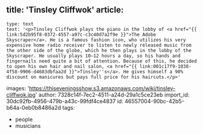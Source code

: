 title: 'Tinsley Cliffwok'
article:
  -
    type: text
    text: '<p>Tinsley Cliffwok plays the piano in the lobby of <a href="{{ link:5d2b95f8-0372-4557-a97c-c3c40d7a2f9e }}">The Adobe Skyscraper</a>. He is a famous fashion icon, who utilizes his very expensive home radio receiver to listen to newly released music from the other side of the globe, which he then plays in the lobby of the Skyscraper. He usually plays 10–12 hours a day, so his hands and fingernails need quite a bit of attention. Because of this, he decided to open his own hair and nail salon, <a href="{{ link:001c17f9-1038-4f58-9906-d4683dbfaa2d }}">Tinsley''s</a>. He gives himself a 90% discount on manicures but pays full price for his haircuts.</p>'
images: 'https://thiseveningsshow.s3.amazonaws.com/wiki/tinsley-cliffwok.jpg'
author: 7328c14f-7ec2-4511-a24d-29a1c5ce23eb
import_id: 30dc92fb-4956-479b-a43c-99fdf4ce4837
id: 46557004-90bc-42b5-b64a-0eb0b8486a2d
tags:
  - people
  - musicians
